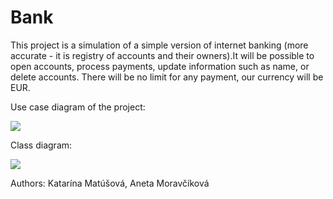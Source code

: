 # Bank
This project is a simulation of a simple version of internet banking (more accurate - it is registry of accounts and their owners).It will be possible to open accounts, process payments, update information such as name, or delete accounts. There will be no limit for any payment, our currency will be EUR.

Use case diagram of the project:

![](https://github.com/xmatuso1/project-bank/blob/master/usecase%20diagram.png)

Class diagram:

![](https://github.com/xmatuso1/project-bank/blob/master/classDiagram.png)


Authors: Katarína Matúšová, Aneta Moravčíková
